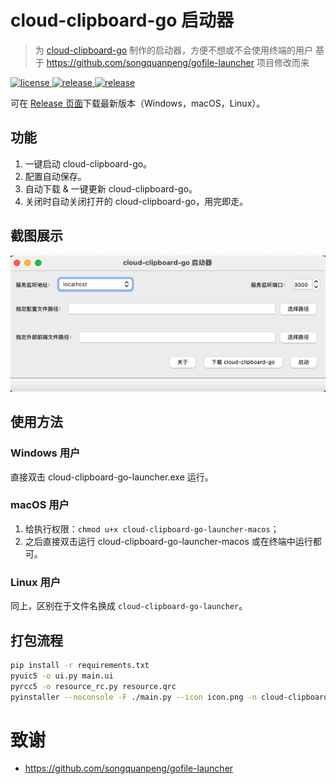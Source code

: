 ﻿# cloud-clipboard-go 启动器
> 为 [cloud-clipboard-go](https://github.com/Jonnyan404/cloud-clipboard-go) 制作的启动器，方便不想或不会使用终端的用户
> 基于 https://github.com/songquanpeng/gofile-launcher 项目修改而来

<p>
  <a href="https://raw.githubusercontent.com/jonnyan404/cloud-clipboard-go-launcher/main/LICENSE">
    <img src="https://img.shields.io/github/license/jonnyan404/cloud-clipboard-go-launcher?color=brightgreen" alt="license">
  </a>
  <a href="https://github.com/jonnyan404/cloud-clipboard-go-launcher/releases/latest">
    <img src="https://img.shields.io/github/v/release/jonnyan404/cloud-clipboard-go-launcher?color=brightgreen&include_prereleases" alt="release">
  </a>
  <a href="https://github.com/jonnyan404/cloud-clipboard-go-launcher/releases/latest">
    <img src="https://img.shields.io/github/downloads/jonnyan404/cloud-clipboard-go-launcher/total?color=brightgreen&include_prereleases" alt="release">
  </a>
</p>

可在 [Release 页面](https://github.com/jonnyan404/cloud-clipboard-go-lancher/releases/latest)下载最新版本（Windows，macOS，Linux）。

## 功能
1. 一键启动 cloud-clipboard-go。
2. 配置自动保存。
3. 自动下载 & 一键更新 cloud-clipboard-go。
4. 关闭时自动关闭打开的 cloud-clipboard-go，用完即走。

## 截图展示
<img src="demo.png" alt="demo" width="597">

## 使用方法
### Windows 用户  
直接双击 cloud-clipboard-go-launcher.exe 运行。

### macOS 用户
1. 给执行权限：`chmod u+x cloud-clipboard-go-launcher-macos`；
2. 之后直接双击运行 cloud-clipboard-go-launcher-macos 或在终端中运行都可。

### Linux 用户
同上，区别在于文件名换成 `cloud-clipboard-go-launcher`。

## 打包流程
```bash
pip install -r requirements.txt
pyuic5 -o ui.py main.ui
pyrcc5 -o resource_rc.py resource.qrc 
pyinstaller --noconsole -F ./main.py --icon icon.png -n cloud-clipboard-go-launcher.exe
```

# 致谢

- https://github.com/songquanpeng/gofile-launcher